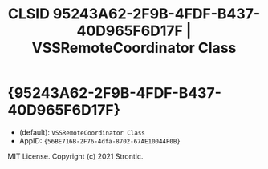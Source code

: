 ﻿---
title: "CLSID 95243A62-2F9B-4FDF-B437-40D965F6D17F | VSSRemoteCoordinator Class"
excerpt: What is COM-Object CLSID 95243A62-2F9B-4FDF-B437-40D965F6D17F?
---

# {95243A62-2F9B-4FDF-B437-40D965F6D17F}

* (default): `VSSRemoteCoordinator Class`
* AppID: `{56BE716B-2F76-4dfa-8702-67AE10044F0B}`

MIT License. Copyright (c) 2021 Strontic.



